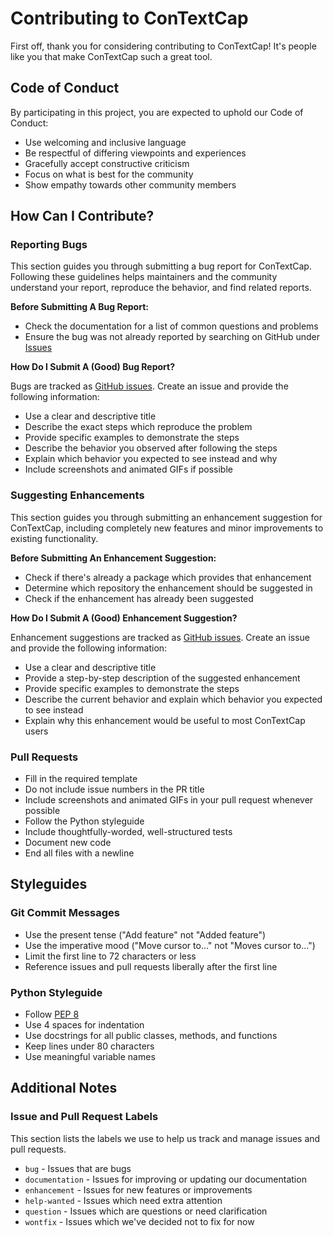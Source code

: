 # Contributing to ConTextCap

First off, thank you for considering contributing to ConTextCap! It's people like you that make ConTextCap such a great tool.

## Code of Conduct

By participating in this project, you are expected to uphold our Code of Conduct:

- Use welcoming and inclusive language
- Be respectful of differing viewpoints and experiences
- Gracefully accept constructive criticism
- Focus on what is best for the community
- Show empathy towards other community members

## How Can I Contribute?

### Reporting Bugs

This section guides you through submitting a bug report for ConTextCap. Following these guidelines helps maintainers and the community understand your report, reproduce the behavior, and find related reports.

**Before Submitting A Bug Report:**
- Check the documentation for a list of common questions and problems
- Ensure the bug was not already reported by searching on GitHub under [Issues](https://github.com/awaliuddin/ConTextCap/issues)

**How Do I Submit A (Good) Bug Report?**

Bugs are tracked as [GitHub issues](https://github.com/awaliuddin/ConTextCap/issues). Create an issue and provide the following information:

- Use a clear and descriptive title
- Describe the exact steps which reproduce the problem
- Provide specific examples to demonstrate the steps
- Describe the behavior you observed after following the steps
- Explain which behavior you expected to see instead and why
- Include screenshots and animated GIFs if possible

### Suggesting Enhancements

This section guides you through submitting an enhancement suggestion for ConTextCap, including completely new features and minor improvements to existing functionality.

**Before Submitting An Enhancement Suggestion:**
- Check if there's already a package which provides that enhancement
- Determine which repository the enhancement should be suggested in
- Check if the enhancement has already been suggested

**How Do I Submit A (Good) Enhancement Suggestion?**

Enhancement suggestions are tracked as [GitHub issues](https://github.com/awaliuddin/ConTextCap/issues). Create an issue and provide the following information:

- Use a clear and descriptive title
- Provide a step-by-step description of the suggested enhancement
- Provide specific examples to demonstrate the steps
- Describe the current behavior and explain which behavior you expected to see instead
- Explain why this enhancement would be useful to most ConTextCap users

### Pull Requests

- Fill in the required template
- Do not include issue numbers in the PR title
- Include screenshots and animated GIFs in your pull request whenever possible
- Follow the Python styleguide
- Include thoughtfully-worded, well-structured tests
- Document new code
- End all files with a newline

## Styleguides

### Git Commit Messages

- Use the present tense ("Add feature" not "Added feature")
- Use the imperative mood ("Move cursor to..." not "Moves cursor to...")
- Limit the first line to 72 characters or less
- Reference issues and pull requests liberally after the first line

### Python Styleguide

- Follow [PEP 8](https://www.python.org/dev/peps/pep-0008/)
- Use 4 spaces for indentation
- Use docstrings for all public classes, methods, and functions
- Keep lines under 80 characters
- Use meaningful variable names

## Additional Notes

### Issue and Pull Request Labels

This section lists the labels we use to help us track and manage issues and pull requests.

* `bug` - Issues that are bugs
* `documentation` - Issues for improving or updating our documentation
* `enhancement` - Issues for new features or improvements
* `help-wanted` - Issues which need extra attention
* `question` - Issues which are questions or need clarification
* `wontfix` - Issues which we've decided not to fix for now
